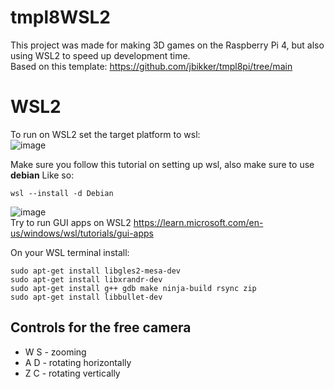 
# tmpl8WSL2
This project was made for making 3D games on the Raspberry Pi 4, but also using WSL2 to speed up development time.  
Based on this template: https://github.com/jbikker/tmpl8pi/tree/main
# WSL2 
To run on WSL2 set the target platform to wsl:  
![image](https://github.com/OneBogdan01/tmpl8WSL2/assets/31468440/42b20f99-45a8-4d17-be89-c4a25601b22c)

Make sure you follow this tutorial on setting up wsl, also make sure to use **debian**
Like so:
```
wsl --install -d Debian
```

![image](https://github.com/OneBogdan01/tmpl8WSL2/assets/31468440/5ed48081-9e0a-4a35-b9e9-a1bd41287210)  
Try to run GUI apps on WSL2 https://learn.microsoft.com/en-us/windows/wsl/tutorials/gui-apps

On your WSL terminal install:
```
sudo apt-get install libgles2-mesa-dev
sudo apt-get install libxrandr-dev
sudo apt-get install g++ gdb make ninja-build rsync zip
sudo apt-get install libbullet-dev
```
## Controls for the free camera
- W S - zooming
- A D - rotating horizontally
- Z C - rotating vertically
